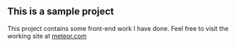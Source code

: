 ## This is a sample project

This project contains some front-end work I have done. Feel free to visit the working site at [meteor.com](http://lepozepo.meteor.com)
